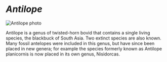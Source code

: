 # ***Antilope***

![Antilope photo](https://upload.wikimedia.org/wikipedia/commons/thumb/2/2c/Antilope_cervicapra_from_velavadar.JPG/1024px-Antilope_cervicapra_from_velavadar.JPG)

Antilope is a genus of twisted-horn bovid that contains a single living species, the blackbuck of South Asia. Two extinct species are also known.
Many fossil antelopes were included in this genus, but have since been placed in new genera; for example the species formerly known as Antilope planicornis is now placed in its own genus, Nisidorcas.